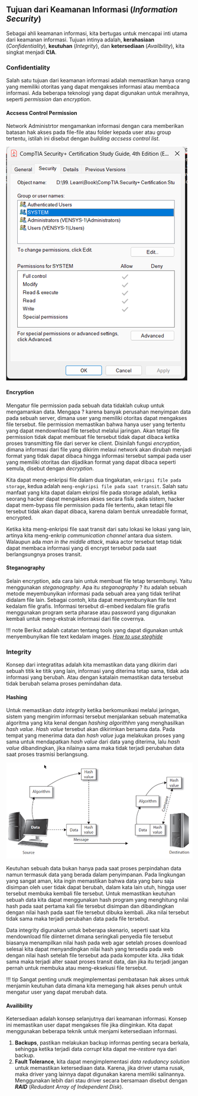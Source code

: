 ## Tujuan dari Keamanan Informasi (_Information Security_)
Sebagai ahli keamanan informasi, kita bertugas untuk mencapai inti utama dari keamanan informasi. Tujuan intinya adalah, **kerahasiaan** (_Confidentiality_), **keutuhan** (_Integrity_), dan **ketersediaan** (_Availbility_), kita singkat menjadi **CIA**.

### Confidentiality

Salah satu tujuan dari keamanan informasi adalah memastikan hanya orang yang memiliki otoritas yang dapat mengakses informasi atau membaca informasi. Ada beberapa teknologi yang dapat digunakan untuk meraihnya, seperti _permission_ dan _encryption_.

#### Accsess Control Permission

Network Administrtor mengamankan informasi dengan cara memberikan batasan hak akses pada file-file atau folder kepada user atau group tertentu, istilah ini disebut dengan _building accsess control list_.

![accsess control list](./assets/01.%20Accsess%20Control%20List.png)

#### Encryption

Mengatur file permission pada sebuah data tidaklah cukup untuk mengamankan data. Mengapa ? karena banyak perusahan menyimpan data pada sebuah server, dimana user yang memiliki otoritas dapat mengakses file tersebut. file permission memastikan bahwa hanya user yang tertentu yang dapat mendownload file tersebut melalui jaringan. Akan tetapi file permission tidak dapat membuat file tersebut tidak dapat dibaca ketika proses transmitting file dari server ke client. Disinilah fungsi _encryption_, dimana informasi dari file yang dikirim melaui network akan dirubah menjadi format yang tidak dapat dibaca hingga informasi tersebut sampai pada user yang memiliki otoritas dan dijadikan format yang dapat dibaca seperti semula, disebut dengan _decryption_.

Kita dapat meng-enkripsi file dalam dua tingakatan, `enkripsi file pada storage`, kedua adalah `meng-engkripsi file pada saat transit`. Salah satu manfaat yang kita dapat dalam ekripsi file pada storage adalah, ketika seorang hacker dapat mengakses akses secara fisik pada sistem, hacker dapat mem-bypass file permission pada file tertentu, akan tetapi file tersebut tidak akan dapat dibaca, karena dalam bentuk unreadable format, encrypted. 

Ketika kita meng-enkripsi file saat transit dari satu lokasi ke lokasi yang lain, artinya kita meng-enkrip _communication channel_ antara dua sistem. Walaupun ada _man in the middle attack_, maka actor tersebut tetap tidak dapat membaca informasi yang di encrypt tersebut pada saat berlangsungnya proses transit.

#### Steganography

Selain encryption, ada cara lain untuk membuat file tetap tersembunyi. Yaitu menggunakan _steganography_. Apa itu _steganography_ ? itu adalah sebuah metode meyembunyikan informasi pada sebuah area yang tidak terlihat didalam file lain. Sebagai contoh, kita dapat menyembunyikan file text kedalam file grafis. Informasi tersebut di-embed kedalam file grafis menggunakan program serta pharase atau password yang digunakan kembali untuk meng-ekstrak informasi dari file covernya.

!!! note
    Berikut adalah catatan tentang tools yang dapat digunakan untuk menyembunyikan file text kedalam images. [_How to use steghide_](./../Tools/Steghide/index.md)

### Integrity

Konsep dari integratitas adalah kita memastikan data yang dikirim dari sebuah titik ke titik yang lain, informasi yang diterima tetap sama, tidak ada informasi yang berubah. Atau dengan katalain memastikan data tersebut tidak berubah selama proses pemindahan data.

#### Hashing

Untuk memastikan _data integrity_ ketika berkomunikasi melalui jaringan, sistem yang mengirim informasi tersebut menjalankan sebuah matematika algoritma yang kita kenal dengan _hashing algorithhm_ yang menghasilkan _hash value_. _Hash value_ tersebut akan dikirimkan bersama data. Pada tempat yang menerima data dan _hash value_ juga melakukan proses yang sama untuk mendapatkan _hash value_ dari data yang diterima, lalu _hash value_ dibandingkan, jika nilainya sama maka tidak terjadi perubahan data saat proses trasmisi berlangsung.

![](./assets/02.%20Detail%20Hasvalue%20Transmittion%20Process.png)

Keutuhan sebuah data bukan hanya pada saat proses perpindahan data namun termasuk data yang berada dalam penyimpanan. Pada lingkungan yang sangat aman, kita ingin memastikan bahwa data yang baru saja disimpan oleh user tidak dapat berubah, dalam kata lain utuh, hingga user tersebut membuka kembali file tersebut. Untuk memastikan keutuhan sebuah data kita dapat menggunakan hash program yang menghitung nilai hash pada saat pertama kali file tersebut disimpan dan dibandingkan dengan nilai hash pada saat file tersebut dibuka kembali. Jika nilai tersebut tidak sama maka terjadi perubahan data pada file tersebut.

Data integrity digunakan untuk beberapa skenario, seperti saat kita mendownload file diinternet dimana seringkali penyedia file tersebut biasanya menampilkan nilai hash pada web agar setelah proses download selesai kita dapat menyandingkan nilai hash yang tersedia pada web dengan nilai hash setelah file tersebut ada pada komputer kita. Jika tidak sama maka terjadi alter saaat proses transit data, dan jika itu terjadi jangan pernah untuk membuka atau meng-eksekusi file tersebut.

!!! tip
    Sangat penting unutk megimplementasi pembatasan hak akses untuk menjamin keutuhan data dimana kita memegang hak akses penuh untuk mengatur user yang dapat merubah data.

#### Availibility

Ketersediaan adalah konsep selanjutnya dari keamanan informasi. Konsep ini memastikan user dapat mengakses file jika diinginkan. Kita dapat menggunakan beberapa teknik untuk menjami ketersediaan informasi.


1. **Backups**, pastikan melakukan backup informas penting secara berkala, sehingga ketika terjadi data _corrupt_  kita dapat me-_restore_ nya dari backup.
2. **Fault Tolerance**, kita dapat mengimplementasi _data redudancy solution_ untuk memastikan ketersediaan data. Karena, jika driver utama rusak, maka driver yang lainnya dapat digunakan karena memliki salinannya. Menggunakan lebih dari stau driver secara bersamaan disebut dengan **_RAID_** (_Redudant Array of Independent Disk_).

